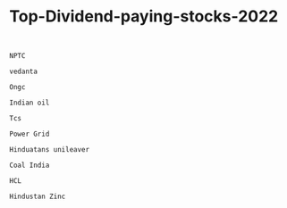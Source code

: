 # Top-Dividend-paying-stocks-2022


```


NPTC

vedanta

Ongc

Indian oil

Tcs

Power Grid

Hinduatans unileaver

Coal India

HCL

Hindustan Zinc 


```
